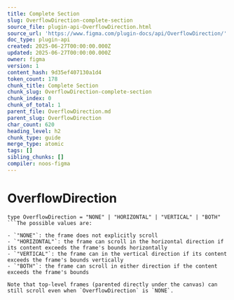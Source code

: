 ```yaml
---
title: Complete Section
slug: OverflowDirection-complete-section
source_file: plugin-api-OverflowDirection.html
source_url: 'https://www.figma.com/plugin-docs/api/OverflowDirection/'
doc_type: plugin-api
created: 2025-06-27T00:00:00.000Z
updated: 2025-06-27T00:00:00.000Z
owner: figma
version: 1
content_hash: 9d35ef407130a1d4
token_count: 178
chunk_title: Complete Section
chunk_slug: OverflowDirection-complete-section
chunk_index: 0
chunk_of_total: 1
parent_file: OverflowDirection.md
parent_slug: OverflowDirection
char_count: 620
heading_level: h2
chunk_type: guide
merge_type: atomic
tags: []
sibling_chunks: []
compiler: noos-figma
---
```


# OverflowDirection

```
type OverflowDirection = "NONE" | "HORIZONTAL" | "VERTICAL" | "BOTH"
```The possible values are:

- `"NONE"`: the frame does not explicitly scroll
- `"HORIZONTAL"`: the frame can scroll in the horizontal direction if its content exceeds the frame's bounds horizontally
- `"VERTICAL"`: the frame can in the vertical direction if its content exceeds the frame's bounds vertically
- `"BOTH"`: the frame can scroll in either direction if the content exceeds the frame's bounds

Note that top-level frames (parented directly under the canvas) can still scroll even when `OverflowDirection` is `NONE`.
